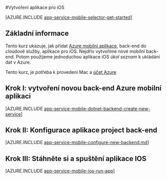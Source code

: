 <properties
    pageTitle="Vytvoření aplikace pro iOS na aplikace Mobile aplikace služby Azure | Microsoft Azure"
    description="Postupujte podle kurzu, který Začínáme s používáním back-end Azure mobilní aplikace pro iOS vývoj cíle-C nebo Swift"
    services="app-service\mobile"
    documentationCenter="ios"
    authors="ysxu"
    manager="yochayk"
    editor=""/>

<tags
    ms.service="app-service-mobile"
    ms.workload="na"
    ms.tgt_pltfrm="mobile-ios"
    ms.devlang="objective-c"
    ms.topic="hero-article"
    ms.date="10/01/2016"
    ms.author="yuaxu"/>

#<a name="create-an-ios-app"></a>Vytvoření aplikace pro iOS

[AZURE.INCLUDE [app-service-mobile-selector-get-started](../../includes/app-service-mobile-selector-get-started.md)]

## <a name="overview"></a>Základní informace

Tento kurz ukazuje, jak přidat [Azure mobilní aplikace](app-service-mobile-value-prop.md), back-end do cloudové služby, aplikace pro iOS. Nejdřív vytvoříme nové mobilní back-end. Potom použijeme jednoduchou aplikace iOS _úkol seznam_ k ukládání dat v Azure.

Tento kurz, je potřeba k provedení Mac a [účet Azure](https://azure.microsoft.com/pricing/free-trial/)


## <a name="step-i-create-a-new-azure-mobile-app-backend"></a>Krok I: vytvoření novou back-end Azure mobilní aplikaci

[AZURE.INCLUDE [app-service-mobile-dotnet-backend-create-new-service](../../includes/app-service-mobile-dotnet-backend-create-new-service.md)]

## <a name="step-ii-configure-the-backend-project"></a>Krok II: Konfigurace aplikace project back-end

[AZURE.INCLUDE [app-service-mobile-configure-new-backend.md](../../includes/app-service-mobile-configure-new-backend.md)]

## <a name="step-iii-download-and-run-the-ios-app"></a>Krok III: Stáhněte si a spuštění aplikace IOS

[AZURE.INCLUDE [app-service-mobile-ios-run-app](../../includes/app-service-mobile-ios-run-app.md)]

<!-- URLs -->
[Azure portal]: https://portal.azure.com/
[Xcode]: https://go.microsoft.com/fwLink/p/?LinkID=266532
[Visual Studio Community 2013]: https://go.microsoft.com/fwLink/p/?LinkID=534203
